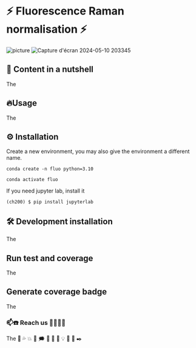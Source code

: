 # ⚡ Fluorescence Raman normalisation ⚡

![picture](https://github.com/jojorichard/Fluorescence_Raman_normalisation/assets/160879372/22fd9a95-884a-421d-abfe-041311cd3af8)
![Capture d'écran 2024-05-10 203345](https://github.com/jojorichard/Fluorescence_Raman_normalisation/assets/160879372/6c230a04-e5e5-43e0-9218-f44ae51f7aee)


## 🎯 Content in a nutshell
The
## 🔥Usage
The
## ⚙️ Installation
Create a new environment, you may also give the environment a different name.

```
conda create -n fluo python=3.10 
```

```
conda activate fluo
``` 
If you need jupyter lab, install it

```
(ch200) $ pip install jupyterlab
```

## 🛠️ Development installation
The
## Run test and coverage
The
## Generate coverage badge
The
### 📫☎️ Reach us 👩‍💻👨‍💻
The
💫
💦
💥
💯
🗯️
🧭
🚨
🔌
💡
 	🔎
   	📄
     	✒️
